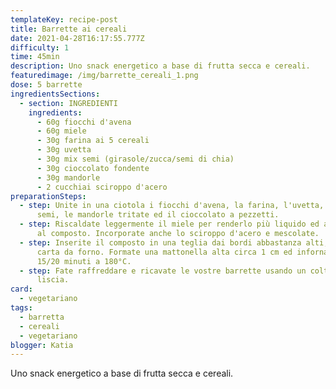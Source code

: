 ```yaml
---
templateKey: recipe-post
title: Barrette ai cereali
date: 2021-04-28T16:17:55.777Z
difficulty: 1
time: 45min
description: Uno snack energetico a base di frutta secca e cereali.
featuredimage: /img/barrette_cereali_1.png
dose: 5 barrette
ingredientsSections:
  - section: INGREDIENTI
    ingredients:
      - 60g fiocchi d'avena
      - 60g miele
      - 30g farina ai 5 cereali
      - 30g uvetta
      - 30g mix semi (girasole/zucca/semi di chia)
      - 30g cioccolato fondente
      - 30g mandorle
      - 2 cucchiai sciroppo d'acero
preparationSteps:
  - step: Unite in una ciotola i fiocchi d'avena, la farina, l'uvetta, il mix di
      semi, le mandorle tritate ed il cioccolato a pezzetti.
  - step: Riscaldate leggermente il miele per renderlo più liquido ed aggiungetelo
      al composto. Incorporate anche lo sciroppo d'acero e mescolate.
  - step: Inserite il composto in una teglia dai bordi abbastanza alti, foderata con
      carta da forno. Formate una mattonella alta circa 1 cm ed infornate per
      15/20 minuti a 180°C.
  - step: Fate raffreddare e ricavate le vostre barrette usando un coltello a lama
      liscia.
card:
  - vegetariano
tags:
  - barretta
  - cereali
  - vegetariano
blogger: Katia
---
```

Uno snack energetico a base di frutta secca e cereali.